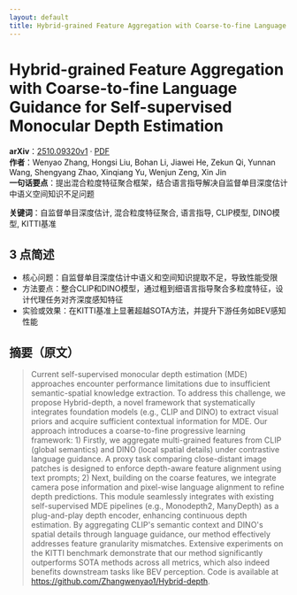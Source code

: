 ```yaml
---
layout: default
title: Hybrid-grained Feature Aggregation with Coarse-to-fine Language Guidance for Self-supervised Monocular Depth Estimation
---
```


# Hybrid-grained Feature Aggregation with Coarse-to-fine Language Guidance for Self-supervised Monocular Depth Estimation
**arXiv**：[2510.09320v1](https://arxiv.org/abs/2510.09320) · [PDF](https://arxiv.org/pdf/2510.09320.pdf)  
**作者**：Wenyao Zhang, Hongsi Liu, Bohan Li, Jiawei He, Zekun Qi, Yunnan Wang, Shengyang Zhao, Xinqiang Yu, Wenjun Zeng, Xin Jin  
**一句话要点**：提出混合粒度特征聚合框架，结合语言指导解决自监督单目深度估计中语义空间知识不足问题

**关键词**：自监督单目深度估计, 混合粒度特征聚合, 语言指导, CLIP模型, DINO模型, KITTI基准

## 3 点简述
- 核心问题：自监督单目深度估计中语义和空间知识提取不足，导致性能受限
- 方法要点：整合CLIP和DINO模型，通过粗到细语言指导聚合多粒度特征，设计代理任务对齐深度感知特征
- 实验或效果：在KITTI基准上显著超越SOTA方法，并提升下游任务如BEV感知性能

## 摘要（原文）

> Current self-supervised monocular depth estimation (MDE) approaches encounter
> performance limitations due to insufficient semantic-spatial knowledge
> extraction. To address this challenge, we propose Hybrid-depth, a novel
> framework that systematically integrates foundation models (e.g., CLIP and
> DINO) to extract visual priors and acquire sufficient contextual information
> for MDE. Our approach introduces a coarse-to-fine progressive learning
> framework: 1) Firstly, we aggregate multi-grained features from CLIP (global
> semantics) and DINO (local spatial details) under contrastive language
> guidance. A proxy task comparing close-distant image patches is designed to
> enforce depth-aware feature alignment using text prompts; 2) Next, building on
> the coarse features, we integrate camera pose information and pixel-wise
> language alignment to refine depth predictions. This module seamlessly
> integrates with existing self-supervised MDE pipelines (e.g., Monodepth2,
> ManyDepth) as a plug-and-play depth encoder, enhancing continuous depth
> estimation. By aggregating CLIP's semantic context and DINO's spatial details
> through language guidance, our method effectively addresses feature granularity
> mismatches. Extensive experiments on the KITTI benchmark demonstrate that our
> method significantly outperforms SOTA methods across all metrics, which also
> indeed benefits downstream tasks like BEV perception. Code is available at
> https://github.com/Zhangwenyao1/Hybrid-depth.

